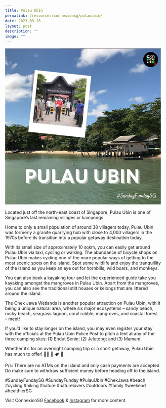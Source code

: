 ```yaml
---
title: Pulau Ubin
permalink: /resources/connexionsg/pulauubin/
date: 2023-03-26
layout: post
description: ""
image: ""
---
```

![](/images/connexionsg/2023/pulau%20ubin.JPG)

Located just off the north-east coast of Singapore, Pulau Ubin is one of Singapore’s last remaining villages or kampongs.

Home to only a small population of around 38 villagers today, Pulau Ubin was formerly a granite quarrying hub with close to 4,000 villagers in the 1970s before its transition into a popular getaway destination today.

With its small size of approximately 10 sqkm, you can easily get around Pulau Ubin via taxi, cycling or walking. The abundance of bicycle shops on Pulau Ubin makes cycling one of the more popular ways of getting to the most scenic spots on the island. Spot some wildlife and enjoy the tranquillity of the island as you keep an eye out for hornbills, wild boars, and monkeys.

You can also book a kayaking tour and let the experienced guide take you kayaking amongst the mangroves in Pulau Ubin. Apart from the mangroves, you can also see the traditional stilt houses or kelongs that are littered around the island.

The Chek Jawa Wetlands is another popular attraction on Pulau Ubin, with it being a unique natural area, where six major ecosystems – sandy beach, rocky beach, seagrass lagoon, coral rubble, mangroves, and coastal forest - meet!

If you’d like to stay longer on the island, you may even register your stay with the officials at the Pulau Ubin Police Post to pitch a tent at any of the three camping sites: (1) Endut Senin; (2) Jelutong; and (3) Mamam.

Whether it’s for an overnight camping trip or a short getaway, Pulau Ubin has much to offer! 🚶🏻 🛶 🏕️ 🌊

P/s: There are no ATMs on the island and only cash payments are accepted. Do make sure to withdraw sufficient money before heading off to the island.

#SundayFundaySG #SundayFunday #PulauUbin #ChekJawa #beach #cycling #hiking #nature #naturelovers #outdoors #family #weekend #healthierSG

Visit ConnexionSG [Facebook](https://www.facebook.com/ConnexionSG) & [Instagram](https://www.instagram.com/connexionsg/) for more content.